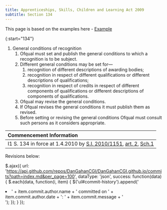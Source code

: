 ```yaml
---
title: Apprenticeships, Skills, Children and Learning Act 2009
subtitle: Section 134
---
```

This page is based on the examples here - [Example](https://www.legislation.gov.uk/ukpga/2009/22/section/134)

{:start="134"}
1. General conditions of recognition
   1. Ofqual must set and publish the general conditions to which a recognition is to be subject.
   2. Different general conditions may be set for—
      1. recognition of different descriptions of awarding bodies;
      2. recognition in respect of different qualifications or different descriptions of qualifications;
      3. recognition in respect of credits in respect of different components of qualifications or different descriptions of components of qualifications.
   3. Ofqual may revise the general conditions.
   4. If Ofqual revises the general conditions it must publish them as revised.
   5. Before setting or revising the general conditions Ofqual must consult such persons as it considers appropriate.

| Commencement Information |
| :-------------------------- |
| I1	S. 134 in force at 1.4.2010 by [S.I. 2010/1151](https://www.legislation.gov.uk/id/uksi/2010/1151), [art. 2](https://www.legislation.gov.uk/id/uksi/2010/1151/article/2), [Sch.1](https://www.legislation.gov.uk/id/uksi/2010/1151/schedule/1) |

Revisions below:

<script src="https://ajax.googleapis.com/ajax/libs/jquery/3.5.1/jquery.min.js"></script>
$.ajax({
url: 'https://api.github.com/repos/DanGahanCGI/DanGahanCGI.github.io/commits?path=index.md&per_page=100',
dataType: 'json',
success: function(data) {
$.each(data, function(i, item) {
$('ul#commit-history').append('<li>' + item.commit.author.name + ' committed on ' + item.commit.author.date + ': ' + item.commit.message + '</li>');
});
}
});

<ul id="commit-history"></ul>